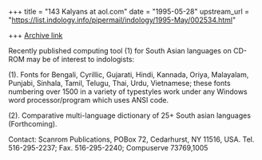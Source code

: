 +++
title = "143 Kalyans at aol.com"
date = "1995-05-28"
upstream_url = "https://list.indology.info/pipermail/indology/1995-May/002534.html"

+++
[Archive link](https://list.indology.info/pipermail/indology/1995-May/002534.html)

Recently published computing tool (1) for South Asian languages on CD-ROM may
be of interest to indologists:

(1). Fonts for Bengali, Cyrillic, Gujarati, Hindi, Kannada, Oriya, Malayalam,
Punjabi, Sinhala, Tamil, Telugu, Thai, Urdu, Vietnamese; these fonts
numbering over 1500 in a variety of typestyles work under any Windows word
processor/program which uses ANSI code.

(2). Comparative multi-language dictionary of 25+ South asian languages
(Forthcoming).

Contact: Scanrom Publications, POBox 72, Cedarhurst, NY 11516, USA. Tel.
516-295-2237; Fax. 516-295-2240; Compuserve 73769,1005





